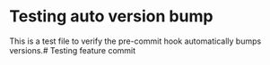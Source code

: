 # Testing auto version bump
This is a test file to verify the pre-commit hook automatically bumps versions.# Testing feature commit
